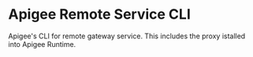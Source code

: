 # Apigee Remote Service CLI

Apigee's CLI for remote gateway service. This includes the proxy istalled into Apigee Runtime.
